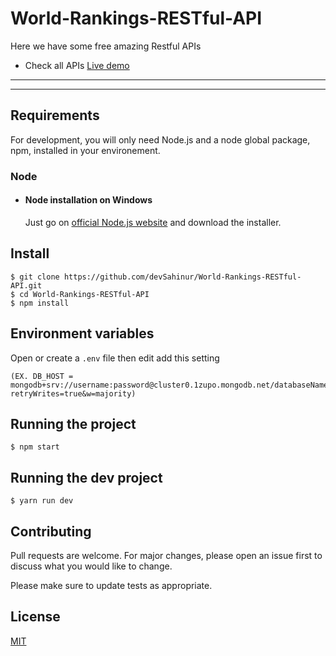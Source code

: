 # World-Rankings-RESTful-API

Here we have some free amazing Restful APIs


- Check all APIs [Live demo](https://world-rankings-api.herokuapp.com)

---
---
## Requirements

For development, you will only need Node.js and a node global package, npm, installed in your environement.


### Node
- #### Node installation on Windows

  Just go on [official Node.js website](https://nodejs.org/) and download the installer.


## Install

    $ git clone https://github.com/devSahinur/World-Rankings-RESTful-API.git
    $ cd World-Rankings-RESTful-API
    $ npm install

## Environment variables

Open or create a `.env` file then edit add this setting
```
(EX. DB_HOST = mongodb+srv://username:password@cluster0.1zupo.mongodb.net/databaseName?retryWrites=true&w=majority)

```


## Running the project

    $ npm start

## Running the dev project

    $ yarn run dev

## Contributing
Pull requests are welcome. For major changes, please open an issue first to discuss what you would like to change.

Please make sure to update tests as appropriate.

## License
[MIT](https://choosealicense.com/licenses/mit/)
